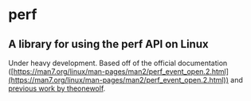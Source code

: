 # perf
## A library for using the perf API on Linux

Under heavy development. Based off of the official documentation ([https://man7.org/linux/man-pages/man2/perf_event_open.2.html](https://man7.org/linux/man-pages/man2/perf_event_open.2.html)) and [previous work by theonewolf](https://github.com/theonewolf/libperf).
